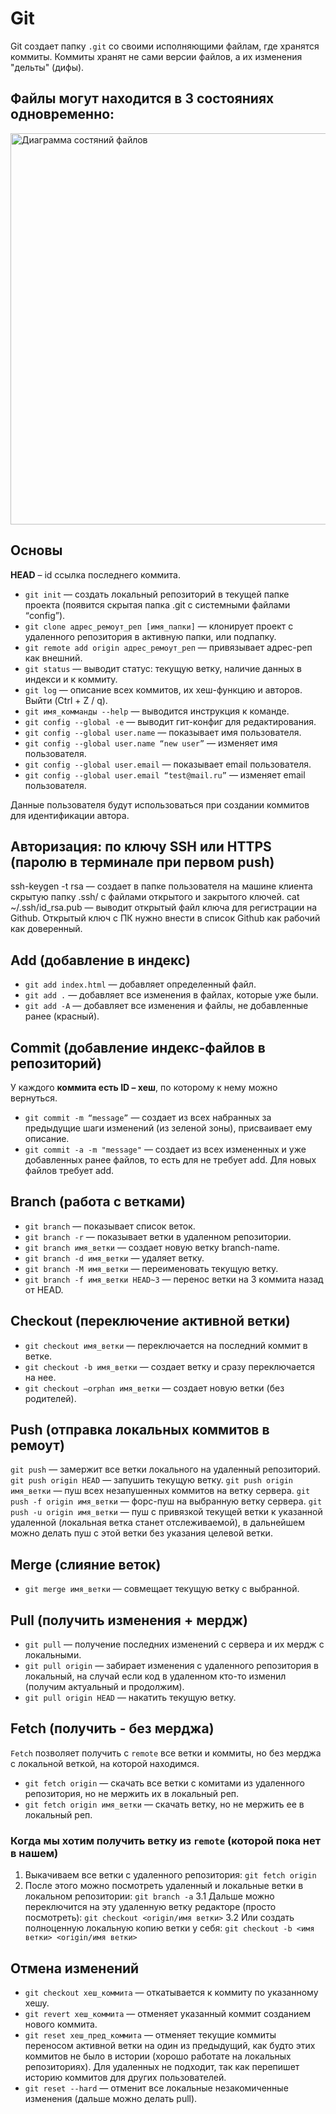 # Git
Git создает папку `.git` со своими исполняющими файлам, где хранятся коммиты. Коммиты хранят не сами версии файлов, а их изменения "дельты" (дифы).

## Файлы могут находится в 3 состояниях одновременно:
<img width="626" alt="Диаграмма состяний файлов" src="https://github.com/BR-NZ/synopsis/assets/24506129/d09508c8-f5d1-4d7d-a244-74a63bb21fae">

## Основы
__HEAD__ – id ссылка последнего коммита.
* `git init` — создать локальный репозиторий в текущей папке проекта (появится скрытая папка .git с системными файлами “config”).
* `git clone адрес_ремоут_реп [имя_папки]` — клонирует проект с удаленного репозитория в активную папки, или подпапку.
* `git remote add origin адрес_ремоут_реп` — привязывает адрес-реп как внешний.
* `git status` — выводит статус: текущую ветку, наличие данных в индекси и к коммиту.
* `git log` — описание всех коммитов, их хеш-функцию и авторов. Выйти (Ctrl + Z / q).
* `git имя_комманды --help` — выводится инструкция к команде.
* `git config --global -e` — выводит гит-конфиг для редактирования.
* `git config --global user.name` — показывает имя пользователя.
* `git config --global user.name “new user”` — изменяет имя пользователя.
* `git config --global user.email` — показывает email пользователя.
* `git config --global user.email “test@mail.ru”` — изменяет email пользователя.

Данные пользователя будут использоваться при создании коммитов для идентификации автора.

## Авторизация: по ключу SSH или HTTPS (паролю в терминале при первом push)
ssh-keygen -t rsa — создает в папке пользователя на машине клиента скрытую папку .ssh/ с файлами открытого и закрытого ключей.
cat ~/.ssh/id_rsa.pub — выводит открытый файл ключа для регистрации на Github.
Открытый ключ с ПК нужно внести в список Github как рабочий как доверенный.

## Add (добавление в индекс)
* `git add index.html` — добавляет определенный файл.
* `git add .` — добавляет все изменения в файлах, которые уже были.
* `git add -A` — добавляет все изменения и файлы, не добавленные ранее (красный).

## Сommit (добавление индекс-файлов в репозиторий)
У каждого __коммита есть ID – хеш__, по которому к нему можно вернуться.
* `git commit -m “message”` — создает из всех набранных за предыдущие шаги изменений (из зеленой зоны), присваивает ему описание.
* `git commit -a -m "message"` — создает из всех измененных и уже добавленных ранее файлов, то есть для не требует add. Для новых файлов требует add.

## Branch (работа с ветками)
* `git branch` — показывает список веток.
* `git branch -r` — показывает ветки в удаленном репозитории.
* `git branch имя_ветки` — создает новую ветку branch-name.
* `git branch -d имя_ветки` — удаляет ветку.
* `git branch -M имя_ветки` — переименовать текущую ветку.
* `git branch -f имя_ветки HEAD~3` — перенос ветки на 3 коммита назад от HEAD.

## Checkout (переключение активной ветки)
* `git checkout имя_ветки` — переключается на последний коммит в ветке.
* `git checkout -b имя_ветки` — создает ветку и сразу переключается на нее.
* `git checkout –orphan имя_ветки` — создает новую ветки (без родителей).

## Push (отправка локальных коммитов в ремоут)
`git push` — замержит все ветки локального на удаленный репозиторий.
`git push origin HEAD` — запушить текущую ветку.
`git push origin имя_ветки` — пуш всех незапушенных коммитов на ветку сервера.
`git push -f origin имя_ветки` — форс-пуш на выбранную ветку сервера.
`git push -u origin имя_ветки` — пуш с привязкой текущей ветки к указанной удаленной (локальная ветка станет отслеживаемой), в дальнейшем можно делать пуш с этой ветки без указания целевой ветки.

## Merge (слияние веток)
* `git merge имя_ветки` — совмещает текущую ветку с выбранной.

## Pull (получить изменения + мердж)
* `git pull` — получение последних изменений с сервера и их мердж с локальными.
* `git pull origin` — забирает изменения с удаленного репозитория в локальный, на случай если код в удаленном кто-то изменил (получим актуальный и продолжим).
* `git pull origin HEAD` — накатить текущую ветку.

## Fetch (получить - без мерджа)
`Fetch` позволяет получить с `remote` все ветки и коммиты, но без мерджа с локальной веткой, на которой находимся.
* `git fetch origin` — скачать все ветки с комитами из удаленного репозитория, но не мержить их в локальный реп.
* `git fetch origin имя_ветки` — скачать ветку, но не мержить ее в локальный реп.

### Когда мы хотим получить ветку из `remote` (которой пока нет в нашем)
1. Выкачиваем все ветки с удаленного репозитория: `git fetch origin`
2. После этого можно посмотреть удаленный и локальные ветки в локальном репозитории: `git branch -a`
  3.1 Дальше можно переключится на эту удаленную ветку редакторе (просто посмотреть): `git checkout <origin/имя ветки>`
  3.2 Или создать полноценную локальную копию ветки у себя: `git checkout -b <имя ветки> <origin/имя ветки>`

## Отмена изменений
* `git checkout хеш_коммита` — откатывается к коммиту по указанному хешу.
* `git revert хеш_коммита` — отменяет указанный коммит созданием нового коммита.
* `git reset хеш_пред_коммита` — отменяет текущие коммиты переносом активной ветки на один из предыдущий, как будто этих коммитов не было в истории (хорошо работате на локальных репозиториях). Для удаленных не подходит, так как перепишет историю коммитов для других пользователей.
* `git reset --hard` — отменит все локальные незакомиченные изменения (дальше можно делать pull).
